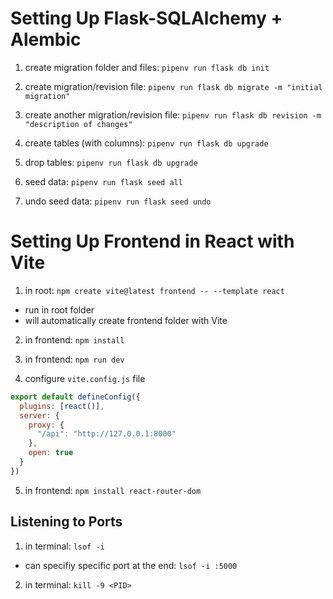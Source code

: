 # Setting Up Flask-SQLAlchemy + Alembic

1. create migration folder and files: ```pipenv run flask db init```

2. create migration/revision file: ```pipenv run flask db migrate -m "initial migration"```

3. create another migration/revision file: ```pipenv run flask db revision -m "description of changes"```

4. create tables (with columns): ```pipenv run flask db upgrade```

5. drop tables: ```pipenv run flask db upgrade```

6. seed data: ```pipenv run flask seed all```

7. undo seed data: ```pipenv run flask seed undo```


# Setting Up Frontend in React with Vite

1. in root: ```npm create vite@latest frontend -- --template react```
  - run in root folder
  - will automatically create frontend folder with Vite

2. in frontend: ```npm install```

3. in frontend: ```npm run dev```

4. configure ```vite.config.js``` file
```js
export default defineConfig({
  plugins: [react()],
  server: {
    proxy: {
      "/api": "http://127.0.0.1:8000"
    },
    open: true
  }
})
```

5. in frontend: ```npm install react-router-dom```


## Listening to Ports

1. in terminal: ```lsof -i```
  - can specifiy specific port at the end: ```lsof -i :5000```

2. in terminal: ```kill -9 <PID>```
